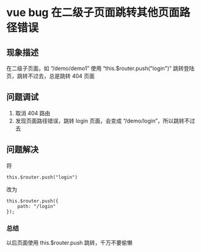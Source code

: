 # vue bug 在二级子页面跳转其他页面路径错误
## 现象描述
在二级子页面，如 “/demo/demo1” 使用 “this.$router.push("login")” 跳转登陆页，跳转不过去，总是跳转 404 页面

## 问题调试
1. 取消 404 路由
2. 发现页面路径错误，跳转 login 页面，会变成 “/demo/login”，所以跳转不过去

## 问题解决
将 
```
this.$router.push("login")
```
改为 
```
this.$router.push({
    path: "/login"
});
```

### 总结
以后页面使用 this.$router.push 跳转，千万不要偷懒